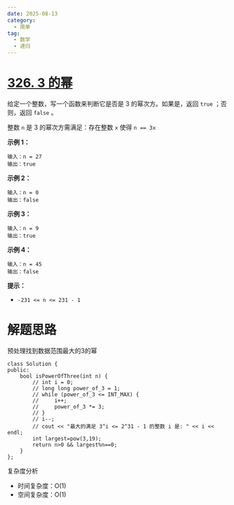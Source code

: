 ```yaml
---
date: 2025-08-13
category:
  - 简单
tag:
  - 数学
  - 递归
---
```


# [326. 3 的幂](https://leetcode.cn/problems/power-of-three/)

给定一个整数，写一个函数来判断它是否是 3 的幂次方。如果是，返回 `true` ；否则，返回 `false` 。

整数 `n` 是 3 的幂次方需满足：存在整数 `x` 使得 `n == 3x`

 

**示例 1：**

```
输入：n = 27
输出：true
```

**示例 2：**

```
输入：n = 0
输出：false
```

**示例 3：**

```
输入：n = 9
输出：true
```

**示例 4：**

```
输入：n = 45
输出：false
```

 

**提示：**

- `-231 <= n <= 231 - 1`

# 解题思路

预处理找到数据范围最大的3的幂

```
class Solution {
public:
    bool isPowerOfThree(int n) {
        // int i = 0;
        // long long power_of_3 = 1;
        // while (power_of_3 <= INT_MAX) {
        //     i++;
        //     power_of_3 *= 3;
        // }
        // i--;
        // cout << "最大的满足 3^i <= 2^31 - 1 的整数 i 是: " << i << endl;
        int largest=pow(3,19);
        return n>0 && largest%n==0;    
    }
};
```

复杂度分析

- 时间复杂度：O(1)
- 空间复杂度：O(1)

  

